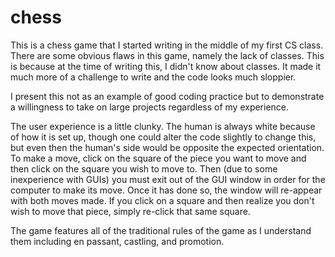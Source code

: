 # chess
This is a chess game that I started writing in the middle of my first CS class. There are some obvious flaws in this game, namely the lack of classes. This is because at the time of writing this, I didn't know about classes. It made it much more of a challenge to write and the code looks much sloppier.

I present this not as an example of good coding practice but to demonstrate a willingness to take on large projects regardless of my experience.

The user experience is a little clunky. The human is always white because of how it is set up, though one could alter the code slightly to change this, but even then the human's side would be opposite the expected orientation. To make a move, click on the square of the piece you want to move and then click on the square you wish to move to. Then (due to some inexperience with GUIs) you must exit out of the GUI window in order for the computer to make its move. Once it has done so, the window will re-appear with both moves made. If you click on a square and then realize you don't wish to move that piece, simply re-click that same square.

The game features all of the traditional rules of the game as I understand them including en passant, castling, and promotion.
